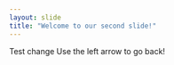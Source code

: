 ```yaml
---
layout: slide
title: "Welcome to our second slide!"
---
```

Test change
Use the left arrow to go back!